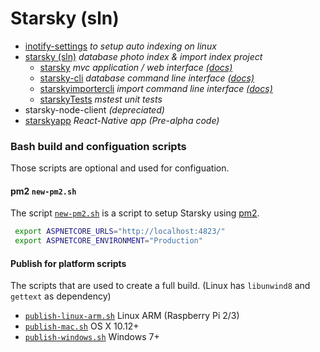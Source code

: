 # Starsky (sln)

 - [inotify-settings](../inotify-settings) _to setup auto indexing on linux_
 - [starsky (sln)](../starsky) _database photo index & import index project_
   - [starsky](../starsky/starsky)  _mvc application / web interface [(docs)](starsky/starsky/readme.md)_
   - [starsky-cli](../starsky/starsky-cli)  _database command line interface [(docs)](starsky/starsky-cli/readme.md)_
   - [starskyimportercli](../starsky/starskyimportercli)  _import command line interface [(docs)](starsky/starskyimportercli/readme.md)_
   - [starskyTests](../starsky/starskyTests)  _mstest unit tests_
 - starsky-node-client  _(depreciated)_
 - [starskyapp](../starskyapp) _React-Native app (Pre-alpha code)_

### Bash build and configuation scripts

Those scripts are optional and used for configuation.

#### pm2 `new-pm2.sh`
The script [`new-pm2.sh`](new-pm2.sh) is a script to setup Starsky using [pm2](http://pm2.keymetrics.io/).
```sh
 export ASPNETCORE_URLS="http://localhost:4823/"
 export ASPNETCORE_ENVIRONMENT="Production"
 ```

 #### Publish for platform scripts

 The scripts that are used to create a full build. (Linux has `libunwind8` and `gettext` as dependency)
  - [`publish-linux-arm.sh`](publish-linux-arm.sh) Linux ARM (Raspberry Pi 2/3)
  - [`publish-mac.sh`](publish-mac.sh) OS X 10.12+
  - [`publish-windows.sh`](publish-windows.sh) Windows 7+
